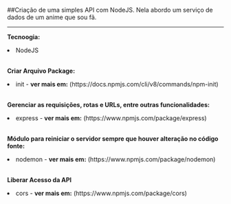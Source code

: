 ##Criação de uma simples API com NodeJS. Nela abordo um serviço de dados de um anime que sou fã.

<hr />

<b>Tecnoogia:</b>
<li>NodeJS</li>

<br />

<b>Criar Arquivo Package:</b>

<li>init - <b>ver mais em:</b> (https://docs.npmjs.com/cli/v8/commands/npm-init)</li>

<br />

<b>Gerenciar as requisições, rotas e URLs, entre outras funcionalidades:</b>

<li>express - <b>ver mais em:</b> (https://www.npmjs.com/package/express)</li>

<br />

<b>Módulo para reiniciar o servidor sempre que houver alteração no código fonte:</b>

<li>nodemon - <b>ver mais em:</b> (https://www.npmjs.com/package/nodemon)</li>

<br />

<b>Liberar Acesso da API</b>

<li>cors - <b>ver mais em:</b> (https://www.npmjs.com/package/cors)</li>
